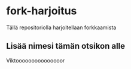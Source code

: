 # fork-harjoitus
Tällä repositoriolla harjoitellaan forkkaamista

## Lisää nimesi tämän otsikon alle
Viktooooooooooooooor
